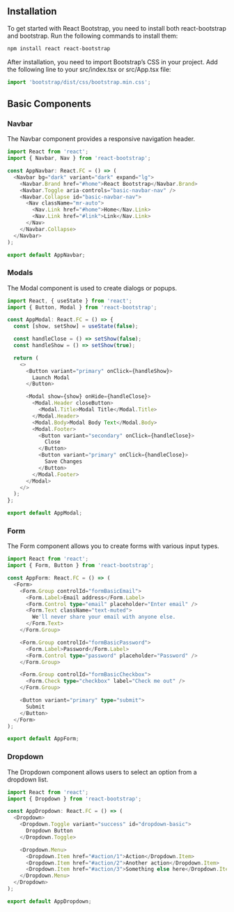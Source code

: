 ## Installation

To get started with React Bootstrap, you need to install both react-bootstrap and bootstrap. Run the following commands to install them:
```bash
npm install react react-bootstrap
```

After installation, you need to import Bootstrap’s CSS in your project. Add the following line to your src/index.tsx or src/App.tsx file:

```typescript
import 'bootstrap/dist/css/bootstrap.min.css';
```

## Basic Components

### Navbar
The Navbar component provides a responsive navigation header.
```typescript
import React from 'react';
import { Navbar, Nav } from 'react-bootstrap';

const AppNavbar: React.FC = () => (
  <Navbar bg="dark" variant="dark" expand="lg">
    <Navbar.Brand href="#home">React Bootstrap</Navbar.Brand>
    <Navbar.Toggle aria-controls="basic-navbar-nav" />
    <Navbar.Collapse id="basic-navbar-nav">
      <Nav className="mr-auto">
        <Nav.Link href="#home">Home</Nav.Link>
        <Nav.Link href="#link">Link</Nav.Link>
      </Nav>
    </Navbar.Collapse>
  </Navbar>
);

export default AppNavbar;
```

### Modals
The Modal component is used to create dialogs or popups.
```typescript
import React, { useState } from 'react';
import { Button, Modal } from 'react-bootstrap';

const AppModal: React.FC = () => {
  const [show, setShow] = useState(false);

  const handleClose = () => setShow(false);
  const handleShow = () => setShow(true);

  return (
    <>
      <Button variant="primary" onClick={handleShow}>
        Launch Modal
      </Button>

      <Modal show={show} onHide={handleClose}>
        <Modal.Header closeButton>
          <Modal.Title>Modal Title</Modal.Title>
        </Modal.Header>
        <Modal.Body>Modal Body Text</Modal.Body>
        <Modal.Footer>
          <Button variant="secondary" onClick={handleClose}>
            Close
          </Button>
          <Button variant="primary" onClick={handleClose}>
            Save Changes
          </Button>
        </Modal.Footer>
      </Modal>
    </>
  );
};

export default AppModal;
```

### Form
The Form component allows you to create forms with various input types.
```typescript
import React from 'react';
import { Form, Button } from 'react-bootstrap';

const AppForm: React.FC = () => (
  <Form>
    <Form.Group controlId="formBasicEmail">
      <Form.Label>Email address</Form.Label>
      <Form.Control type="email" placeholder="Enter email" />
      <Form.Text className="text-muted">
        We'll never share your email with anyone else.
      </Form.Text>
    </Form.Group>

    <Form.Group controlId="formBasicPassword">
      <Form.Label>Password</Form.Label>
      <Form.Control type="password" placeholder="Password" />
    </Form.Group>

    <Form.Group controlId="formBasicCheckbox">
      <Form.Check type="checkbox" label="Check me out" />
    </Form.Group>

    <Button variant="primary" type="submit">
      Submit
    </Button>
  </Form>
);

export default AppForm;
```

### Dropdown
The Dropdown component allows users to select an option from a dropdown list.
```typescript
import React from 'react';
import { Dropdown } from 'react-bootstrap';

const AppDropdown: React.FC = () => (
  <Dropdown>
    <Dropdown.Toggle variant="success" id="dropdown-basic">
      Dropdown Button
    </Dropdown.Toggle>

    <Dropdown.Menu>
      <Dropdown.Item href="#action/1">Action</Dropdown.Item>
      <Dropdown.Item href="#action/2">Another action</Dropdown.Item>
      <Dropdown.Item href="#action/3">Something else here</Dropdown.Item>
    </Dropdown.Menu>
  </Dropdown>
);

export default AppDropdown;
```
